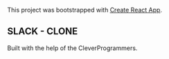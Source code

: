 This project was bootstrapped with [Create React App](https://github.com/facebook/create-react-app).

## SLACK - CLONE

Built with the help of the CleverProgrammers.
